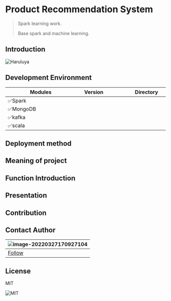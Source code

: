 # Product Recommendation System

>Spark learning work.
>
>Base spark and machine learning.

## Introduction 
![Haruluya](https://img.shields.io/badge/X-Haruluya-brightgreen)
## Development Environment
| <img width=50/>Modules <img width=50/> | <img width=50/>Version  <img width=50/>| <img width=50/>Directory<img width=50/>|
| -------| ------- | --------|
| ✅Spark |  |  |
| ✅MongoDB    |   |       |
| ✅kafka   |         |  |
| ✅scala   |         |    |

## Deployment method

## Meaning of project

## Function Introduction

## Presentation

## Contribution

## Contact Author 

| ![image-20220327170927104](https://i.postimg.cc/MGB5hN3S/image-20220327170927104.png) |
| ------------------------------------------------------------ |
| <a href="https://github.com/Haruluya">Follow</a>             |



## License

MIT

![MIT](https://img.shields.io/badge/License-MIT-red)
